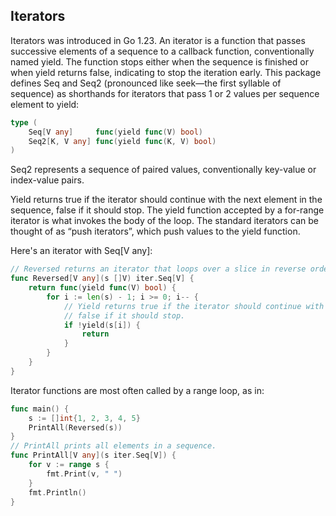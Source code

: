 ## Iterators 
Iterators was introduced in Go 1.23. An iterator is a function that passes successive elements of a sequence to a callback function, conventionally named yield. The function stops either when the sequence is finished or when yield returns false, indicating to stop the iteration early. This package defines Seq and Seq2 (pronounced like seek—the first syllable of sequence) as shorthands for iterators that pass 1 or 2 values per sequence element to yield:

```go
type (
	Seq[V any]     func(yield func(V) bool)
	Seq2[K, V any] func(yield func(K, V) bool)
)
```

Seq2 represents a sequence of paired values, conventionally key-value or index-value pairs.

Yield returns true if the iterator should continue with the next element in the sequence, false if it should stop. The yield function accepted by a for-range iterator is what invokes the body of the loop. The standard iterators can be thought of as “push iterators”, which push values to the yield function.

Here's an iterator with Seq[V any]: 
```go
// Reversed returns an iterator that loops over a slice in reverse order.
func Reversed[V any](s []V) iter.Seq[V] {
	return func(yield func(V) bool) {
		for i := len(s) - 1; i >= 0; i-- {
			// Yield returns true if the iterator should continue with the next element in the sequence,
			// false if it should stop.
			if !yield(s[i]) {
				return
			}
		}
	}
}
```


Iterator functions are most often called by a range loop, as in:

```go
func main() {
	s := []int{1, 2, 3, 4, 5}
	PrintAll(Reversed(s))
}
// PrintAll prints all elements in a sequence.
func PrintAll[V any](s iter.Seq[V]) {
	for v := range s {
		fmt.Print(v, " ")
	}
	fmt.Println()
}
```